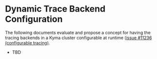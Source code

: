 # Dynamic Trace Backend Configuration

The following documents evaluate and propose a concept for having the tracing backends in a Kyma cluster configurable at runtime ([issue #11236 (configurable tracing)](https://github.com/kyma-project/kyma/issues/11231).

* TBD
